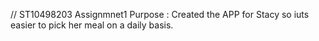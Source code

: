 // ST10498203 Assignmnet1
Purpose : Created the APP for Stacy so iuts easier to pick her meal on a daily basis.
